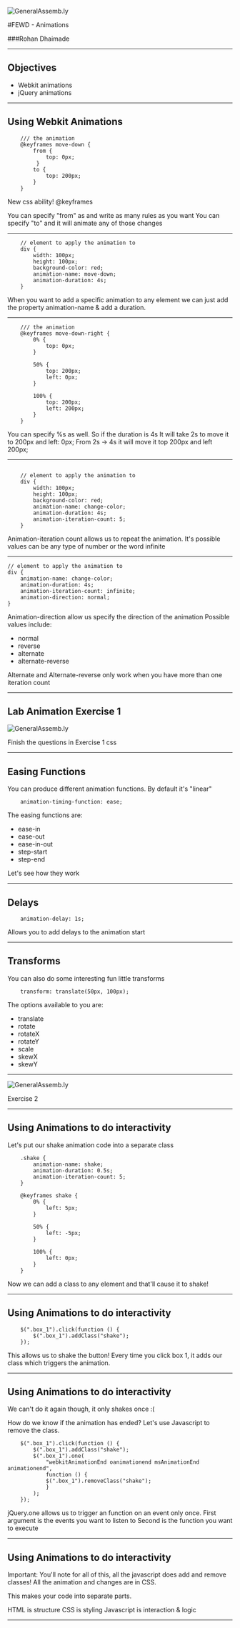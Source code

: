![GeneralAssemb.ly](../../img/icons/FEWD_Logo.png)

#FEWD - Animations

###Rohan Dhaimade

---


## Objectives

* Webkit animations
* jQuery animations

---

## Using Webkit Animations

```
	/// the animation
	@keyframes move-down {
	    from {
		    top: 0px;
		 }
	    to {
	    	top: 200px;
	    }
	}
```

New css ability! @keyframes

You can specify "from" as and write as many rules as you want
You can specify "to" and it will animate any of those changes

---

```
	// element to apply the animation to
	div {
	    width: 100px;
	    height: 100px;
	    background-color: red;
	    animation-name: move-down;
	    animation-duration: 4s;
	}
```

When you want to add a specific animation to any element we can just add the property animation-name & add a duration.

---

```
	/// the animation
	@keyframes move-down-right {
		0% {
			top: 0px;
		}

		50% {
			top: 200px;
			left: 0px;
		}

		100% {
			top: 200px;
			left: 200px;
		}
	}
```

You can specify %s as well. So if the duration is 4s
It will take 2s to move it to 200px and left: 0px;
From 2s -> 4s it will move it top 200px and left 200px;

---

```

	// element to apply the animation to
	div {
	    width: 100px;
	    height: 100px;
	    background-color: red;
	    animation-name: change-color;
	    animation-duration: 4s;
	    animation-iteration-count: 5;
	}
```

Animation-iteration count allows us to repeat the animation.
It's possible values can be any type of number or the word infinite

---


```
// element to apply the animation to
div {
	animation-name: change-color;
	animation-duration: 4s;
	animation-iteration-count: infinite;
	animation-direction: normal;
}
```

Animation-direction allow us specify the direction of the animation
Possible values include:

* normal
* reverse
* alternate
* alternate-reverse

Alternate and Alternate-reverse only work when you have more than one iteration count

---


## Lab Animation Exercise 1

![GeneralAssemb.ly](../img/icons/exercise_icon_md.png)

Finish the questions in Exercise 1 css

---


## Easing Functions

You can produce different animation functions. By default it's "linear"

```
	animation-timing-function: ease;
```

The easing functions are:

* ease-in
* ease-out
* ease-in-out
* step-start
* step-end

Let's see how they work

---

## Delays

```
	animation-delay: 1s;
```

Allows you to add delays to the animation start

---

## Transforms

You can also do some interesting fun little transforms

```
	transform: translate(50px, 100px);
```

The options available to you are:

* translate
* rotate
* rotateX
* rotateY
* scale
* skewX
* skewY

---

![GeneralAssemb.ly](../img/icons/exercise_icon_md.png)

Exercise 2

---


## Using Animations to do interactivity

Let's put our shake animation code into a separate class

```
	.shake {
		animation-name: shake;
		animation-duration: 0.5s;
		animation-iteration-count: 5;
	}

	@keyframes shake {
		0% {
			left: 5px;
		}

		50% {
			left: -5px;
		}

		100% {
			left: 0px;
		}
	}
```

Now we can add a class to any element and that'll cause it to shake!


---

## Using Animations to do interactivity

```
	$(".box_1").click(function () {
		$(".box_1").addClass("shake");
	});
```

This allows us to shake the button! Every time you click box 1, it adds our class which triggers the animation.

---

## Using Animations to do interactivity

We can't do it again though, it only shakes once :(

How do we know if the animation has ended? Let's use Javascript to remove the class.

```
	$(".box_1").click(function () {
		$(".box_1").addClass("shake");
		$(".box_1").one(
			"webkitAnimationEnd oanimationend msAnimationEnd animationend",
			function () {
			$(".box_1").removeClass("shake");
			}
		);
	});
```

jQuery.one allows us to trigger an function on an event only once.
First argument is the events you want to listen to
Second is the function you want to execute

---

## Using Animations to do interactivity

Important: You'll note for all of this, all the javascript does add and remove classes! All the animation and changes are in CSS.

This makes your code into separate parts.

HTML is structure
CSS is styling
Javascript is interaction & logic

---

